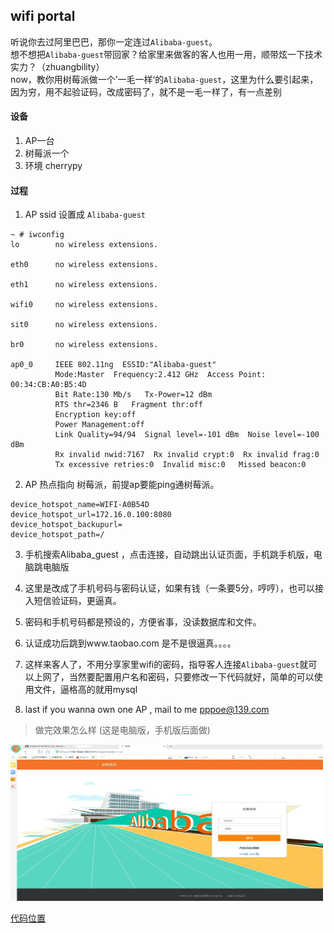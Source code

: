 ## wifi portal
听说你去过阿里巴巴，那你一定连过`Alibaba-guest`。  
想不想把`Alibaba-guest`带回家？给家里来做客的客人也用一用，顺带炫一下技术实力？（zhuangbility）  
now，教你用树莓派做一个’一毛一样‘的`Alibaba-guest`，这里为什么要引起来，因为穷，用不起验证码，改成密码了，就不是一毛一样了，有一点差别

#### 设备
1. AP一台
2. 树莓派一个
3. 环境 cherrypy

#### 过程 

1. AP ssid 设置成 `Alibaba-guest`

```angular2html
~ # iwconfig 
lo        no wireless extensions.

eth0      no wireless extensions.

eth1      no wireless extensions.

wifi0     no wireless extensions.

sit0      no wireless extensions.

br0       no wireless extensions.

ap0_0     IEEE 802.11ng  ESSID:"Alibaba-guest"  
          Mode:Master  Frequency:2.412 GHz  Access Point: 00:34:CB:A0:B5:4D   
          Bit Rate:130 Mb/s   Tx-Power=12 dBm   
          RTS thr=2346 B   Fragment thr:off
          Encryption key:off
          Power Management:off
          Link Quality=94/94  Signal level=-101 dBm  Noise level=-100 dBm
          Rx invalid nwid:7167  Rx invalid crypt:0  Rx invalid frag:0
          Tx excessive retries:0  Invalid misc:0   Missed beacon:0

``` 


2. AP 热点指向 树莓派，前提ap要能ping通树莓派。


```angular2html
device_hotspot_name=WIFI-A0B54D
device_hotspot_url=172.16.0.100:8080
device_hotspot_backupurl=
device_hotspot_path=/
```


3. 手机搜索Alibaba_guest ，点击连接，自动跳出认证页面，手机跳手机版，电脑跳电脑版

4. 这里是改成了手机号码与密码认证，如果有钱（一条要5分，哼哼），也可以接入短信验证码，更逼真。

5. 密码和手机号码都是预设的，方便省事，没读数据库和文件。

6. 认证成功后跳到www.taobao.com 是不是很逼真。。。。

7. 这样来客人了，不用分享家里wifi的密码，指导客人连接`Alibaba-guest`就可以上网了，当然要配置用户名和密码，只要修改一下代码就好，简单的可以使用文件，逼格高的就用mysql

8. last if you wanna own one AP , mail to me pppoe@139.com

> 做完效果怎么样  (这是电脑版，手机版后面做)
<img src="https://github.com/charlesld/IAMAWIFIEXPERT/blob/master/pic/aliguest_wifi_pc.jpg" width=500 height=250 />

[代码位置](guest_wifi/aliguest/gw/ce.py)


